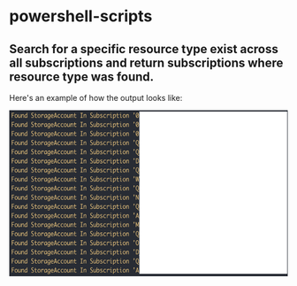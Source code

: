 # powershell-scripts
## Search for a specific resource type exist across all subscriptions and return subscriptions where resource type was found.



Here's an example of how the output looks like:

<img src="./search-resource-type-across-subscription.png" alt="search-resource-type-across-subscription" width="600" height="300" />
